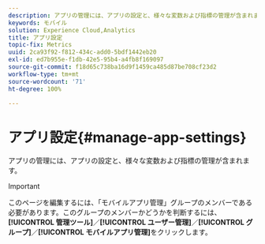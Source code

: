```yaml
---
description: アプリの管理には、アプリの設定と、様々な変数および指標の管理が含まれます。
keywords: モバイル
solution: Experience Cloud,Analytics
title: アプリ設定
topic-fix: Metrics
uuid: 2ca93f92-f812-434c-add0-5bdf1442eb20
exl-id: ed7b955e-f1db-42e5-95b4-a4fb8f169097
source-git-commit: f18d65c738ba16d9f1459ca485d87be708cf23d2
workflow-type: tm+mt
source-wordcount: '71'
ht-degree: 100%

---
```


# アプリ設定{#manage-app-settings}

アプリの管理には、アプリの設定と、様々な変数および指標の管理が含まれます。

>[!IMPORTANT]
>
>このページを編集するには、「モバイルアプリ管理」グループのメンバーである必要があります。このグループのメンバーかどうかを判断するには、**[!UICONTROL 管理ツール]**／**[!UICONTROL ユーザー管理]**／**[!UICONTROL グループ]**／**[!UICONTROL モバイルアプリ管理]**&#x200B;をクリックします。
